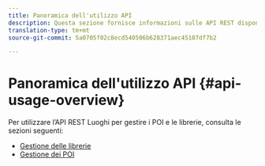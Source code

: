 ```yaml
---
title: Panoramica dell'utilizzo API
description: Questa sezione fornisce informazioni sulle API REST disponibili per Location Service.
translation-type: tm+mt
source-git-commit: 5a0705f02c8ecd540506b628371aec45107df7b2

---
```



# Panoramica dell'utilizzo API {#api-usage-overview}

Per utilizzare l’API REST Luoghi per gestire i POI e le librerie, consulta le sezioni seguenti:

* [Gestione delle librerie](/help/web-service-api/api-usage/manage-libraries/manage-libraries.md)
* [Gestione dei POI](/help/web-service-api/api-usage/manage-pois/manage-pois.md)